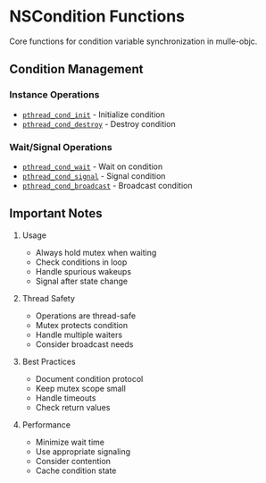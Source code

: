 # NSCondition Functions

Core functions for condition variable synchronization in mulle-objc.

## Condition Management

### Instance Operations
- [`pthread_cond_init`](https://www.perplexity.ai/search?q=Please+create+some+detailed+API+documentation+for+the+function+pthread_cond_init+of+the+MulleObjC+project+https://github.com/mulle-objc/MulleObjC.+You+will+find+source+code+probably+at+https://raw.githubusercontent.com/mulle-objc/MulleObjC/refs/heads/master/src/class/NSCondition.m+and+the+header+at+https://raw.githubusercontent.com/mulle-objc/MulleObjC/refs/heads/master/src/class/NSCondition.h+and+there+may+also+be+tests+for+it+in+the+test/+folder) - Initialize condition
- [`pthread_cond_destroy`](https://www.perplexity.ai/search?q=Please+create+some+detailed+API+documentation+for+the+function+pthread_cond_destroy+of+the+MulleObjC+project+https://github.com/mulle-objc/MulleObjC.+You+will+find+source+code+probably+at+https://raw.githubusercontent.com/mulle-objc/MulleObjC/refs/heads/master/src/class/NSCondition.m+and+the+header+at+https://raw.githubusercontent.com/mulle-objc/MulleObjC/refs/heads/master/src/class/NSCondition.h+and+there+may+also+be+tests+for+it+in+the+test/+folder) - Destroy condition

### Wait/Signal Operations
- [`pthread_cond_wait`](https://www.perplexity.ai/search?q=Please+create+some+detailed+API+documentation+for+the+function+pthread_cond_wait+of+the+MulleObjC+project+https://github.com/mulle-objc/MulleObjC.+You+will+find+source+code+probably+at+https://raw.githubusercontent.com/mulle-objc/MulleObjC/refs/heads/master/src/class/NSCondition.m+and+the+header+at+https://raw.githubusercontent.com/mulle-objc/MulleObjC/refs/heads/master/src/class/NSCondition.h+and+there+may+also+be+tests+for+it+in+the+test/+folder) - Wait on condition
- [`pthread_cond_signal`](https://www.perplexity.ai/search?q=Please+create+some+detailed+API+documentation+for+the+function+pthread_cond_signal+of+the+MulleObjC+project+https://github.com/mulle-objc/MulleObjC.+You+will+find+source+code+probably+at+https://raw.githubusercontent.com/mulle-objc/MulleObjC/refs/heads/master/src/class/NSCondition.m+and+the+header+at+https://raw.githubusercontent.com/mulle-objc/MulleObjC/refs/heads/master/src/class/NSCondition.h+and+there+may+also+be+tests+for+it+in+the+test/+folder) - Signal condition
- [`pthread_cond_broadcast`](https://www.perplexity.ai/search?q=Please+create+some+detailed+API+documentation+for+the+function+pthread_cond_broadcast+of+the+MulleObjC+project+https://github.com/mulle-objc/MulleObjC.+You+will+find+source+code+probably+at+https://raw.githubusercontent.com/mulle-objc/MulleObjC/refs/heads/master/src/class/NSCondition.m+and+the+header+at+https://raw.githubusercontent.com/mulle-objc/MulleObjC/refs/heads/master/src/class/NSCondition.h+and+there+may+also+be+tests+for+it+in+the+test/+folder) - Broadcast condition

## Important Notes

1. Usage
   - Always hold mutex when waiting
   - Check conditions in loop
   - Handle spurious wakeups
   - Signal after state change

2. Thread Safety
   - Operations are thread-safe
   - Mutex protects condition
   - Handle multiple waiters
   - Consider broadcast needs

3. Best Practices
   - Document condition protocol
   - Keep mutex scope small
   - Handle timeouts
   - Check return values

4. Performance
   - Minimize wait time
   - Use appropriate signaling
   - Consider contention
   - Cache condition state
